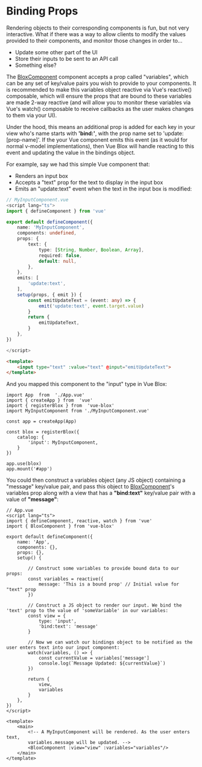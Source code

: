 # Binding Props

Rendering objects to their corresponding components is fun, but not very interactive. What if there was a way to allow clients to modify the values provided to their components, and monitor those changes in order to...
- Update some other part of the UI
- Store their inputs to be sent to an API call
- Something else?

The [BloxComponent](/docs/api/components/blox-component) component accepts a prop called "variables", which can be any set of key/value pairs you wish to provide to your components. It is recommended to make this variables object reactive via Vue's reactive() composable, which will ensure the props that are bound to these variables are made 2-way reactive (and will allow you to monitor these variables via Vue's watch() composable to receive callbacks as the user makes changes to them via your UI).

Under the hood, this means an additional prop is added for each key in your view who's name starts with **'bind:'**, with the prop name set to 'update:[prop-name]'. If the your Vue component emits this event (as it would for normal v-model implementations), then Vue Blox will handle reacting to this event and updating the value in the bindings object.

For example, say we had this simple Vue component that:
- Renders an input box
- Accepts a "text" prop for the text to display in the input box
- Emits an "update:text" event when the text in the input box is modified:

```ts
// MyInputComponent.vue
<script lang="ts">
import { defineComponent } from 'vue'

export default defineComponent({
	name: 'MyInputComponent',
	components: undefined,
	props: {
		text: {
			type: [String, Number, Boolean, Array],
			required: false,
			default: null,
		},
	},
	emits: [
		'update:text',
	],
	setup(props, { emit }) {
		const emitUpdateText = (event: any) => {
			emit('update:text', event.target.value)
		}
		return {
			emitUpdateText,
		}
	},
})

</script>
```
```html	
<template>
	<input type="text" :value="text" @input="emitUpdateText">
</template>
```

And you mapped this component to the "input" type in Vue Blox:

```ts{4,10}
import App  from  './App.vue'
import { createApp } from  'vue'
import { registerBlox } from  'vue-blox'
import MyInputComponent from './MyInputComponent.vue'

const app = createApp(App)

const blox = registerBlox({
	catalog: {
		'input': MyInputComponent,
	}
})

app.use(blox)
app.mount('#app')
```

You could then construct a variables object (any JS object) containing a "message" key/value pair, and pass this object to [BloxComponent](/docs/api/components/blox-component)'s variables prop along with a view that has a **"bind:text"** key/value pair with a value of **"message"**:

```ts{3,4,12-15,20,24-27,31,35}
// App.vue
<script lang="ts">
import { defineComponent, reactive, watch } from 'vue'
import { BloxComponent } from 'vue-blox'

export default defineComponent({
	name: 'App',
	components: {},
	props: {},
	setup() {
		
		// Construct some variables to provide bound data to our props:
		const variables = reactive({
			message: 'This is a bound prop' // Initial value for "text" prop
		})

		// Construct a JS object to render our input. We bind the 'text' prop to the value of 'someVariable' in our variables:
		const view = {
			type: 'input',
			'bind:text': 'message'
		}

		// Now we can watch our bindings object to be notified as the user enters text into our input component:
		watch(variables, () => {
			const currentValue = variables['message']
			console.log(`Message Updated: ${currentValue}`)
		})

		return {
			view,
			variables
		}
	},
})
</script>
```
```html{5}
<template>
	<main>
		<!-- A MyInputComponent will be rendered. As the user enters text,
		variables.message will be updated. -->
		<BloxComponent :view="view" :variables="variables"/>
	</main>
</template>
```